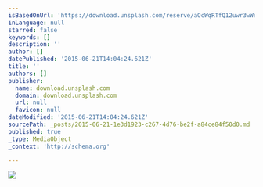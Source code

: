 ```yaml
---
isBasedOnUrl: 'https://download.unsplash.com/reserve/aOcWqRTfQ12uwr3wWevA_14401305508_804b300054_o.jpg'
inLanguage: null
starred: false
keywords: []
description: ''
author: []
datePublished: '2015-06-21T14:04:24.621Z'
title: ''
authors: []
publisher:
  name: download.unsplash.com
  domain: download.unsplash.com
  url: null
  favicon: null
dateModified: '2015-06-21T14:04:24.621Z'
sourcePath: _posts/2015-06-21-1e3d1923-c267-4d76-be2f-a84ce84f50d0.md
published: true
_type: MediaObject
_context: 'http://schema.org'

---
```

![](https://download.unsplash.com/reserve/aOcWqRTfQ12uwr3wWevA_14401305508_804b300054_o.jpg)